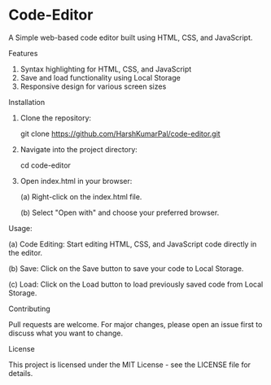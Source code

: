 # Code-Editor
A Simple web-based code editor built using HTML, CSS, and JavaScript.

Features

1. Syntax highlighting for HTML, CSS, and JavaScript
2. Save and load functionality using Local Storage
3. Responsive design for various screen sizes

   
Installation

1. Clone the repository:
   
   git clone https://github.com/HarshKumarPal/code-editor.git

2. Navigate into the project directory:
   
   cd code-editor

3. Open index.html in your browser:

   (a) Right-click on the index.html file.

   (b) Select "Open with" and choose your preferred browser.


Usage:

   (a) Code Editing: Start editing HTML, CSS, and JavaScript code directly in the editor.

   (b) Save: Click on the Save button to save your code to Local Storage.

   (c) Load: Click on the Load button to load previously saved code from Local Storage.
   

Contributing

Pull requests are welcome. For major changes, please open an issue first to discuss what you want to change.


License

This project is licensed under the MIT License - see the LICENSE file for details.
